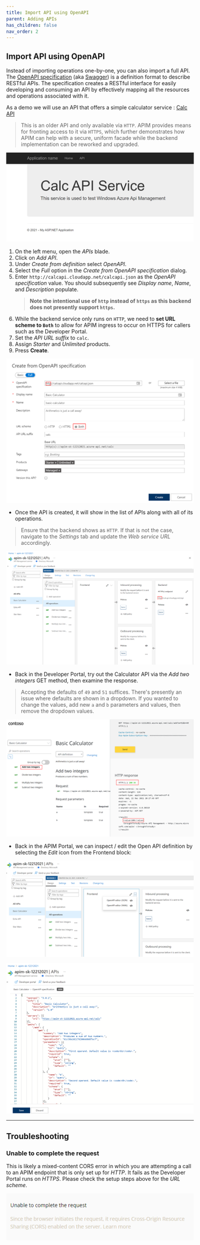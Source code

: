 ```yaml
---
title: Import API using OpenAPI
parent: Adding APIs
has_children: false
nav_order: 2
---
```



## Import API using OpenAPI

Instead of importing operations one-by-one, you can also import a full API. The [OpenAPI specification](https://www.openapis.org/) (aka [Swagger](https://swagger.io)) is a definition format to describe RESTful APIs. The specification creates a RESTful interface for easily developing and consuming an API by effectively mapping all the resources and operations associated with it.

As a demo we will use an API that offers a simple calculator service : [Calc API](http://calcapi.cloudapp.net/)

> This is an older API and only available via `HTTP`. APIM provides means for fronting access to it via `HTTPS`, which further demonstrates how APIM can help with a secure, uniform facade while the backend implementation can be reworked and upgraded.

![APIM Calculator API](../../assets/images/apim-calc-api.png)

1) On the left menu, open the *APIs* blade.  
2) Click on *Add API*.  
3) Under *Create from definition* select *OpenAPI*.  
4) Select the *Full* option in the *Create from OpenAPI specification* dialog.  
5) Enter `http://calcapi.cloudapp.net/calcapi.json` as the *OpenAPI specification* value. You should subsequently see *Display name*, *Name*, and *Description* populate.  
    > **Note the intentional use of `http` instead of `https` as this backend does not presently support `https`.**  
6) While the backend service only runs on `HTTP`, we need to **set URL scheme to `Both`** to allow for APIM ingress to occur on HTTPS for callers such as the Developer Portal.  
7) Set the *API URL suffix* to `calc`.  
8) Assign *Starter* and *Unlimited* products.  
9) Press **Create**.  

![APIM Add Calculator API](../../assets/images/apim-add-calc-api-1.png)

- Once the API is created, it will show in the list of APIs along with all of its operations.

> Ensure that the backend shows as `HTTP`. If that is not the case, navigate to the *Settings* tab and update the *Web service URL* accordingly.

  ![APIM Add Calculator API](../../assets/images/apim-add-calc-api-2.png)

- Back in the Developer Portal, try out the Calculator API via the *Add two integers* GET method, then examine the response.  
> Accepting the defaults of `49` and `51` suffices. There's presently an issue where defaults are shown in a dropdown. If you wanted to change the values, add new `a` and `b` parameters and values, then remove the dropdown values.

![APIM Developer Portal Calculator API Try It](../../assets/images/apim-developer-portal-calc-api-try-it-1.png)

- Back in the APIM Portal, we can inspect / edit the Open API definition by selecting the *Edit* icon from the Frontend block:

![APIM Calculator API Swagger](../../assets/images/apim-calc-api-swagger-1.png)

![APIM Calculator API Swagger](../../assets/images/apim-calc-api-swagger-2.png)

---

## Troubleshooting

### Unable to complete the request

This is likely a mixed-content CORS error in which you are attempting a call to an APIM endpoint that is only set up for *HTTP*. It fails as the Developer Portal runs on *HTTPS*. Please check the setup steps above for the _URL scheme_.

![APIM Calculator CORS Error](../../assets/images/apim-calc-cors-error.png)